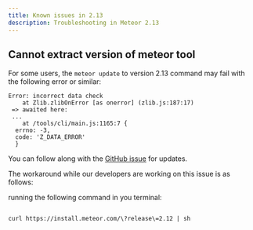 ```yaml
---
title: Known issues in 2.13
description: Troubleshooting in Meteor 2.13
---
```


<h2 id="cannot-extract-meteor-tool">Cannot extract version of meteor tool</h2>

For some users, the `meteor update` to version 2.13 command may fail with the following error or similar:

```shell
Error: incorrect data check
    at Zlib.zlibOnError [as onerror] (zlib.js:187:17)
 => awaited here:
 ...
    at /tools/cli/main.js:1165:7 {
  errno: -3,
  code: 'Z_DATA_ERROR'
  }

```

You can follow along with the [GitHub issue](https://github.com/meteor/meteor/issues/12731) for updates.

The workaround while our developers are working on this issue is as follows:

running the following command in you terminal:

```shell

curl https://install.meteor.com/\?release\=2.12 | sh

```

